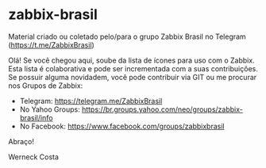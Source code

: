 # zabbix-brasil
Material criado ou coletado pelo/para o grupo Zabbix Brasil no Telegram (https://t.me/ZabbixBrasil)

Olá!
Se você chegou aqui, soube da lista de ícones para uso com o Zabbix. Esta lista é colaborativa e pode ser incrementada com a suas contribuições. Se possuir alguma novidadem, você pode contribuir via GIT ou me procurar nos Grupos de Zabbix:
 - Telegram: https://telegram.me/ZabbixBrasil
 - No Yahoo Groups: https://br.groups.yahoo.com/neo/groups/zabbix-brasil/info
 - No Facebook: https://www.facebook.com/groups/zabbixbrasil
 
Abraço!

Werneck Costa
